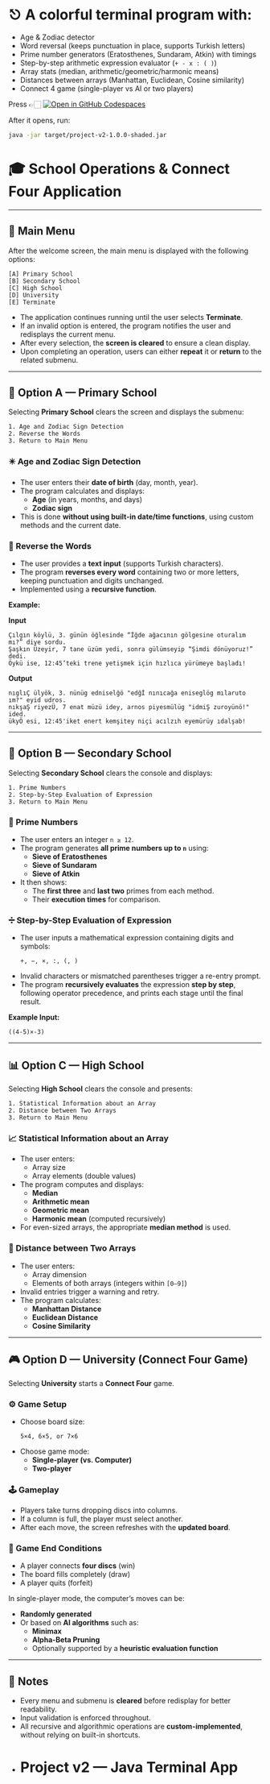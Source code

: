 # ⎋ A colorful terminal program with:
- Age & Zodiac detector
- Word reversal (keeps punctuation in place, supports Turkish letters)
- Prime number generators (Eratosthenes, Sundaram, Atkin) with timings
- Step-by-step arithmetic expression evaluator (`+ - x : ( )`)
- Array stats (median, arithmetic/geometric/harmonic means)
- Distances between arrays (Manhattan, Euclidean, Cosine similarity)
- Connect 4 game (single-player vs AI or two players)

Press 👉🏻 
[![Open in GitHub Codespaces](https://github.com/codespaces/badge.svg)](https://codespaces.new/<user>/<repo>?quickstart=1)

After it opens, run:
```bash
java -jar target/project-v2-1.0.0-shaded.jar

```
# 🎓 School Operations & Connect Four Application
---

## 🧭 Main Menu

After the welcome screen, the main menu is displayed with the following options:

```
[A] Primary School
[B] Secondary School
[C] High School
[D] University
[E] Terminate
```

- The application continues running until the user selects **Terminate**.  
- If an invalid option is entered, the program notifies the user and redisplays the current menu.  
- After every selection, the **screen is cleared** to ensure a clean display.  
- Upon completing an operation, users can either **repeat** it or **return** to the related submenu.

---

## 🏫 Option A — Primary School

Selecting **Primary School** clears the screen and displays the submenu:

```
1. Age and Zodiac Sign Detection
2. Reverse the Words
3. Return to Main Menu
```

### ✴️ Age and Zodiac Sign Detection
- The user enters their **date of birth** (day, month, year).  
- The program calculates and displays:
  - **Age** (in years, months, and days)  
  - **Zodiac sign**  
- This is done **without using built-in date/time functions**, using custom methods and the current date.

### 🔄 Reverse the Words
- The user provides a **text input** (supports Turkish characters).  
- The program **reverses every word** containing two or more letters, keeping punctuation and digits unchanged.  
- Implemented using a **recursive function**.

**Example:**

**Input**
```
Çılgın köylü, 3. günün öğlesinde “İğde ağacının gölgesine oturalım mı?” diye sordu.
Şaşkın Üzeyir, 7 tane üzüm yedi, sonra gülümseyip “Şimdi dönüyoruz!” dedi.
Öykü ise, 12:45’teki trene yetişmek için hızlıca yürümeye başladı!
```

**Output**
```
nıglıÇ ülyök, 3. nünüg edniselğö "edğİ nınıcağa eniseglög mılaruto ım?" eyid udros.
nıkşaŞ riyezÜ, 7 enat müzü idey, arnos piyesmülüg "idmiŞ zuroyünö!" ided.
ükyÖ esi, 12:45'iket enert kemşitey niçi acılzıh eyemürüy ıdalşab!
```

---

## 🧮 Option B — Secondary School

Selecting **Secondary School** clears the console and displays:

```
1. Prime Numbers
2. Step-by-Step Evaluation of Expression
3. Return to Main Menu
```

### 🔢 Prime Numbers
- The user enters an integer `n ≥ 12`.  
- The program generates **all prime numbers up to `n`** using:
  - **Sieve of Eratosthenes**
  - **Sieve of Sundaram**
  - **Sieve of Atkin**
- It then shows:
  - The **first three** and **last two** primes from each method.
  - Their **execution times** for comparison.

### ➗ Step-by-Step Evaluation of Expression
- The user inputs a mathematical expression containing digits and symbols:
  ```
  +, −, ×, :, (, )
  ```
- Invalid characters or mismatched parentheses trigger a re-entry prompt.  
- The program **recursively evaluates** the expression **step by step**, following operator precedence, and prints each stage until the final result.

**Example Input:**
```
((4-5)×-3)
```

---

## 📊 Option C — High School

Selecting **High School** clears the console and presents:

```
1. Statistical Information about an Array
2. Distance between Two Arrays
3. Return to Main Menu
```

### 📈 Statistical Information about an Array
- The user enters:
  - Array size
  - Array elements (double values)
- The program computes and displays:
  - **Median**
  - **Arithmetic mean**
  - **Geometric mean**
  - **Harmonic mean** (computed recursively)
- For even-sized arrays, the appropriate **median method** is used.

### 📏 Distance between Two Arrays
- The user enters:
  - Array dimension
  - Elements of both arrays (integers within `[0–9]`)
- Invalid entries trigger a warning and retry.
- The program calculates:
  - **Manhattan Distance**
  - **Euclidean Distance**
  - **Cosine Similarity**

---

## 🎮 Option D — University (Connect Four Game)

Selecting **University** starts a **Connect Four** game.

### ⚙️ Game Setup
- Choose board size:
  ```
  5×4, 6×5, or 7×6
  ```
- Choose game mode:
  - **Single-player (vs. Computer)**
  - **Two-player**

### 🕹️ Gameplay
- Players take turns dropping discs into columns.
- If a column is full, the player must select another.
- After each move, the screen refreshes with the **updated board**.

### 🏁 Game End Conditions
- A player connects **four discs** (win)
- The board fills completely (draw)
- A player quits (forfeit)

In single-player mode, the computer’s moves can be:
- **Randomly generated**
- Or based on **AI algorithms** such as:
  - **Minimax**
  - **Alpha-Beta Pruning**
  - Optionally supported by a **heuristic evaluation function**

---

## 🧹 Notes
- Every menu and submenu is **cleared** before redisplay for better readability.
- Input validation is enforced throughout.
- All recursive and algorithmic operations are **custom-implemented**, without relying on built-in shortcuts.
- # Project v2 — Java Terminal App




